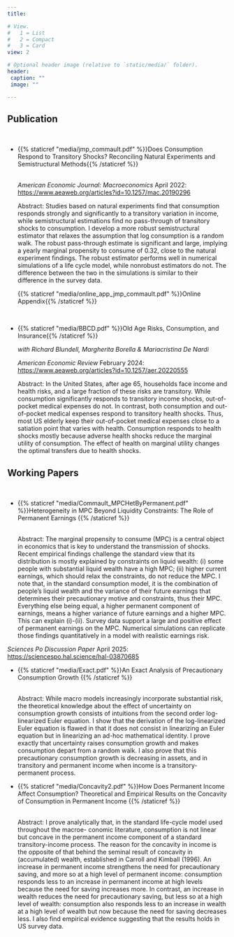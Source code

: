 ```yaml
---
title:

# View.
#   1 = List
#   2 = Compact
#   3 = Card
view: 2

# Optional header image (relative to `static/media/` folder).
header:
 caption: ""
 image: ""

---
```

## Publication
<br>

<ul>
  <li> {{% staticref "media/jmp_commault.pdf" %}}Does Consumption Respond to Transitory Shocks? Reconciling Natural Experiments and Semistructural Methods{{% /staticref %}}</li> 
<br>

_American Economic Journal: Macroeconomics_ April 2022: https://www.aeaweb.org/articles?id=10.1257/mac.20190296
<br>

Abstract: Studies based on natural experiments find that consumption responds strongly and significantly to a transitory variation in income, while semistructural estimations find no pass-through of transitory shocks to consumption. I develop a more robust semistructural estimator that relaxes the assumption that log consumption is a random walk. The robust pass-through estimate is significant and large, implying a yearly marginal propensity to consume of 0.32, close to the natural experiment findings. The robust estimator performs well in numerical simulations of a life cycle model, while nonrobust estimators do not. The difference between the two in the simulations is similar to their difference in the survey data.

{{% staticref "media/online_app_jmp_commault.pdf" %}}Online Appendix{{% /staticref %}}
</ul>
<br>

<ul>
<li> {{% staticref "media/BBCD.pdf" %}}Old Age Risks, Consumption, and Insurance{{% /staticref %}} </li>

_with Richard Blundell, Margherita Borella & Mariacristina De Nardi_

_American Economic Review_ February 2024: https://www.aeaweb.org/articles?id=10.1257/aer.20220555
<br>

Abstract: In the United States, after age 65, households face income and health risks, and a large fraction of these risks are transitory. While consumption significantly responds to transitory income shocks, out-of-pocket medical expenses do not. In contrast, both consumption and out-of-pocket medical expenses respond to transitory health shocks. Thus, most US elderly keep their out-of-pocket medical expenses close to a satiation point that varies with health. Consumption responds to health shocks mostly because adverse health shocks reduce the marginal utility of consumption. The effect of health on marginal utility changes the optimal transfers due to health shocks.
</ul>

## Working Papers
<br>

<ul>
<li> {{% staticref "media/Commault_MPCHetByPermanent.pdf" %}}Heterogeneity in MPC Beyond Liquidity
Constraints: The Role of Permanent Earnings
{{% /staticref %}} </li>

<br>

Abstract: The marginal propensity to consume (MPC) is a central object in economics that is key to understand the transmission of shocks. Recent empirical findings challenge the standard view that its distribution is mostly explained by constraints on liquid wealth: (i) some people with substantial liquid wealth have a high MPC; (ii) higher current earnings, which should relax the constraints, do not reduce the MPC. I note that, in the standard consumption model, it is the combination of people’s liquid wealth and the variance of their future earnings that determines their precautionary motive and constraints, thus their MPC. Everything else being equal, a higher permanent component of earnings, means a higher variance of future earnings and a higher MPC. This can explain (i)-(ii). Survey data support a large and positive effect of permanent earnings on the MPC. Numerical simulations can replicate those findings quantitatively in a model with realistic earnings risk.
</ul>

_Sciences Po Discussion Paper_ April 2025: https://sciencespo.hal.science/hal-03870685

<ul>
<li> {{% staticref "media/Exact.pdf" %}}An Exact Analysis of Precautionary Consumption Growth
{{% /staticref %}} </li>

<br>

Abstract: While macro models increasingly incorporate substantial risk, the theoretical knowledge about the effect of uncertainty on consumption growth consists
of intuitions from the second order log-linearized Euler equation. I show that the
derivation of the log-linearized Euler equation is flawed in that it does not consist in linearizing an Euler equation but in linearizing an ad-hoc mathematical
identity. I prove exactly that uncertainty raises consumption growth and makes
consumption depart from a random walk. I also prove that this precautionary
consumption growth is decreasing in assets, and in transitory and permanent
income when income is a transitory-permanent process.
</ul>


<ul>
<li> {{% staticref "media/Concavity2.pdf" %}}How Does Permanent Income Affect Consumption? Theoretical and Empirical Results on the Concavity of Consumption in Permanent Income
{{% /staticref %}} </li>

<br>

Abstract: I prove analytically that, in the standard life-cycle model used throughout the macroe-
conomic literature, consumption is not linear but concave in the permanent income
component of a standard transitory-income process. The reason for the concavity in
income is the opposite of that behind the seminal result of concavity in (accumulated)
wealth, established in Carroll and Kimball (1996). An increase in permanent income
strengthens the need for precautionary saving, and more so at a high level of permanent
income: consumption responds less to an increase in permanent income at high levels
because the need for saving increases more. In contrast, an increase in wealth reduces
the need for precautionary saving, but less so at a high level of wealth: consumption
also responds less to an increase in wealth at a high level of wealth but now because the
need for saving decreases less. I also find empirical evidence suggesting that the results
holds in US survey data.
</ul>